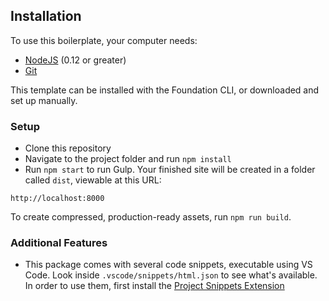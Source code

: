 ## Installation

To use this boilerplate, your computer needs:

- [NodeJS](https://nodejs.org/en/) (0.12 or greater)
- [Git](https://git-scm.com/)

This template can be installed with the Foundation CLI, or downloaded and set up manually.

### Setup

- Clone this repository
- Navigate to the project folder and run `npm install`
- Run `npm start` to run Gulp. Your finished site will be created in a folder called `dist`, viewable at this URL:

```
http://localhost:8000
```

To create compressed, production-ready assets, run `npm run build`.

### Additional Features

- This package comes with several code snippets, executable using VS Code. Look inside `.vscode/snippets/html.json` to see what's available. In order to use them, first install the [Project Snippets Extension](https://marketplace.visualstudio.com/items?itemName=rebornix.project-snippets#overview)
